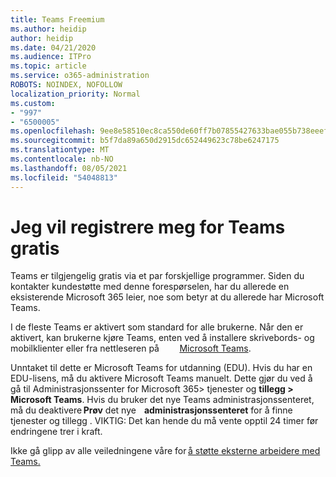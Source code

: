```yaml
---
title: Teams Freemium
ms.author: heidip
author: heidip
ms.date: 04/21/2020
ms.audience: ITPro
ms.topic: article
ms.service: o365-administration
ROBOTS: NOINDEX, NOFOLLOW
localization_priority: Normal
ms.custom:
- "997"
- "6500005"
ms.openlocfilehash: 9ee8e58510ec8ca550de60ff7b07855427633bae055b738eeef3e838edd7c609
ms.sourcegitcommit: b5f7da89a650d2915dc652449623c78be6247175
ms.translationtype: MT
ms.contentlocale: nb-NO
ms.lasthandoff: 08/05/2021
ms.locfileid: "54048813"
---
```

# <a name="id-like-to-sign-up-for-teams-for-free"></a>Jeg vil registrere meg for Teams gratis

Teams er tilgjengelig gratis via et par forskjellige programmer. Siden du kontakter kundestøtte med denne forespørselen, har du allerede en eksisterende Microsoft 365 leier, noe som betyr at du allerede har Microsoft Teams.

I de fleste Teams er aktivert som standard for alle brukerne. Når den er aktivert, kan brukerne kjøre Teams, enten [](https://docs.microsoft.com/MicrosoftTeams/get-clients#desktop-client)ved å installere skrivebords- og mobilklienter eller fra nettleseren på    [](https://docs.microsoft.com/MicrosoftTeams/get-clients#mobile-clients)  [](https://dos.microsoft.com/MicrosoftTeams/get-clients#web-client)    [Microsoft Teams](https://www.microsoft.com/microsoft-teams/teams-for-work).

Unntaket til dette er Microsoft Teams for utdanning (EDU). Hvis du har en EDU-lisens, må du aktivere Microsoft Teams manuelt. Dette gjør du ved å gå til Administrasjonssenter for Microsoft 365> tjenester og **tillegg > Microsoft Teams**. Hvis du bruker det nye Teams administrasjonssenteret, må du deaktivere **Prøv** det nye    **administrasjonssenteret** for å finne tjenester og tillegg . VIKTIG: Det kan hende du må vente opptil 24 timer før endringene trer i kraft.

Ikke gå glipp av alle veiledningene våre for [å støtte eksterne arbeidere med Teams.](https://docs.microsoft.com/MicrosoftTeams/support-remote-work-with-teams)
